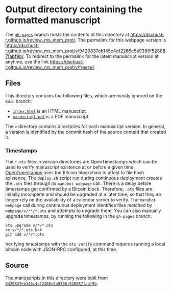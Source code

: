 # Output directory containing the formatted manuscript

The [`gh-pages`](https://github.com/dschust-r/review_ms_mem_prot/tree/gh-pages) branch hosts the contents of this directory at <https://dschust-r.github.io/review_ms_mem_prot/>.
The permalink for this webpage version is <https://dschust-r.github.io/review_ms_mem_prot/v/9420837eb145c4ef2265e5a9396f528887fabf9b/>.
To redirect to the permalink for the latest manuscript version at anytime, use the link <https://dschust-r.github.io/review_ms_mem_prot/v/freeze/>.

## Files

This directory contains the following files, which are mostly ignored on the `main` branch:

+ [`index.html`](index.html) is an HTML manuscript.
+ [`manuscript.pdf`](manuscript.pdf) is a PDF manuscript.

The `v` directory contains directories for each manuscript version.
In general, a version is identified by the commit hash of the source content that created it.

### Timestamps

The `*.ots` files in version directories are OpenTimestamps which can be used to verify manuscript existence at or before a given time.
[OpenTimestamps](https://opentimestamps.org/) uses the Bitcoin blockchain to attest to file hash existence.
The `deploy.sh` script run during continuous deployment creates the `.ots` files through its `manubot webpage` call.
There is a delay before timestamps get confirmed by a Bitcoin block.
Therefore, `.ots` files are initially incomplete and should be upgraded at a later time, so that they no longer rely on the availability of a calendar server to verify.
The `manubot webpage` call during continuous deployment identifies files matched by `webpage/v/**/*.ots` and attempts to upgrade them.
You can also manually upgrade timestamps, by running the following in the `gh-pages` branch:

```shell
ots upgrade v/*/*.ots
rm v/*/*.ots.bak
git add v/*/*.ots
```

Verifying timestamps with the `ots verify` command requires running a local bitcoin node with JSON-RPC configured, at this time.

## Source

The manuscripts in this directory were built from
[`9420837eb145c4ef2265e5a9396f528887fabf9b`](https://github.com/dschust-r/review_ms_mem_prot/commit/9420837eb145c4ef2265e5a9396f528887fabf9b).
